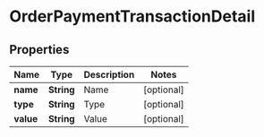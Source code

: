 
# OrderPaymentTransactionDetail

## Properties
Name | Type | Description | Notes
------------ | ------------- | ------------- | -------------
**name** | **String** | Name |  [optional]
**type** | **String** | Type |  [optional]
**value** | **String** | Value |  [optional]




